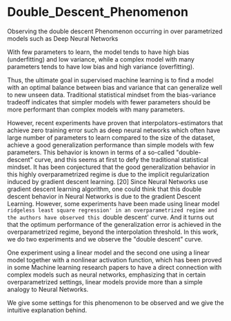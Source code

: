 # Double_Descent_Phenomenon
Observing the double descent Phenomenon occurring in over parametrized models such as Deep Neural Networks 

With few parameters to learn, the model tends to have high bias (underfitting) and low variance, while a complex model with many parameters tends to have low bias and high variance (overfitting).

Thus, the ultimate goal in supervised machine learning is to find a model with an optimal balance 
between bias and variance that can generalize well to new unseen data.
Traditional statistical mindset from the bias-variance tradeoff indicates that simpler models with
fewer parameters should be more performant than complex models with many parameters.

However, recent experiments have proven that interpolators-estimators that achieve zero training
error such as deep neural networks which often have large number of parameters to learn compared
to the size of the dataset, achieve a good generalization performance than simple models with
few parameters. This behavior is known in terms of a so-called "double-descent" curve, and this
seems at first to defy the traditional statistical mindset. It has been conjectured that the good
generalization behavior in this highly overparametrized regime is due to the implicit regularization
induced by gradient descent learning. [20] Since Neural Networks use gradient descent learning
algorithm, one could think that this double descent behavior in Neural Networks is due to the
gradient Descent Learning. However, some experiments have been made using linear model
`ridgeless least square regression' in an overparametrized regime and the authors have observed
this `double descent' curve. And it turns out that the optimum performance of the generalization
error is achieved in the overparametrized regime, beyond the interpolation threshold.
In this work, we do two experiments and we observe the "double descent" curve. 

One experiment using a linear model and the second one using a linear model together with a nonlinear activation
function, which has been proved in some Machine learning research papers to have a direct connection with
complex models such as neural networks, emphasizing that in certain overparametrized settings,
linear models provide more than a simple analogy to Neural Networks.

We give some settings for this phenomenon to be observed and we give the intuitive explanation
behind.
